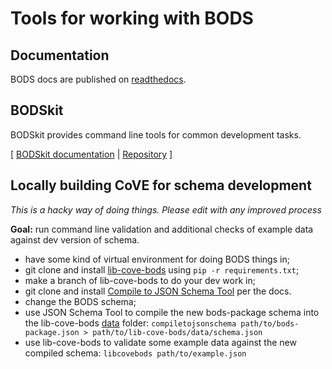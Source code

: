 # Tools for working with BODS

## Documentation

BODS docs are published on [readthedocs](http://standard.openownership.org).

## BODSkit
BODSkit provides command line tools for common development tasks.

[ [BODSkit documentation](https://bodskit.readthedocs.io/en/master/cli.html) | [Repository](https://github.com/openownership/bodskit) ]


## Locally building CoVE for schema development
_This is a hacky way of doing things. Please edit with any improved process_

**Goal:** run command line validation and additional checks of example data against dev version of schema.  

* have some kind of virtual environment for doing BODS things in;
* git clone and install [lib-cove-bods]() using `pip -r requirements.txt`;
* make a branch of lib-cove-bods to do your dev work in;
* git clone and install [Compile to JSON Schema Tool](https://github.com/OpenDataServices/compile-to-json-schema) per the docs.
* change the BODS schema;
* use JSON Schema Tool to compile the new bods-package schema into the lib-cove-bods [data](https://github.com/openownership/lib-cove-bods/tree/master/data) folder: `compiletojsonschema path/to/bods-package.json > path/to/lib-cove-bods/data/schema.json`
* use lib-cove-bods to validate some example data against the new compiled schema: `libcovebods path/to/example.json`
